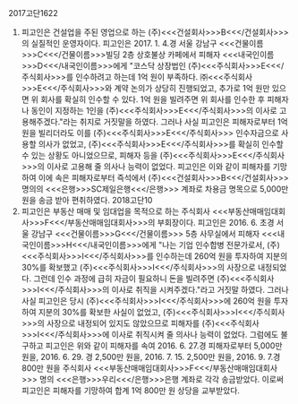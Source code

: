 2017고단1622
1. 피고인은 건설업을 주된 영업으로 하는 (주)<<<건설회사>>>B<<</건설회사>>>의 실질적인 운영자이다.
피고인은 2017. 1. 4.경 서울 강남구 <<<건물이름>>>C<<</건물이름>>>빌딩 2층 상호불상 카페에서 피해자 <<<내국인이름>>>D<<</내국인이름>>>에게 "코스닥 상장법인 (주)<<<주식회사>>>E<<</주식회사>>>를 인수하려고 하는데 1억 원이 부족하다. ㈜<<<주식회사>>>E<<</주식회사>>>와 계약 논의가 상당히 진행되었고, 추가로 1억 원만 있으면 위 회사를 확실히 인수할 수 있다. 1억 원을 빌려주면 위 회사를 인수한 후 피해자나 동인이 지정하는 1인을 (주)<<<주식회사>>>E<<</주식회사>>>의 이사로 고용해주겠다."라는 취지로 거짓말을 하였다.
그러나 사실 피고인은 피해자로부터 1억원을 빌리더라도 이를 (주)<<<주식회사>>>E<<</주식회사>>> 인수자금으로 사용할 의사가 없었고, (주)<<<주식회사>>>E<<</주식회사>>>를 확실히 인수할 수 있는 상황도 아니었으므로, 피해자 등을 (주)<<<주식회사>>>E<<</주식회사>>>의 이사로 고용해 줄 의사나 능력이 없었다.
피고인은 이와 같이 피해자를 기망하여 이에 속은 피해자로부터 즉석에서 (주)<<<건설회사>>>B<<</건설회사>>> 명의의 <<<은행>>>SC제일은행<<</은행>>> 계좌로 차용금 명목으로 5,000만원을 송금 받아 편취하였다.
2018고단10
2. 피고인은 부동산 매매 및 임대업을 목적으로 하는 주식회사 <<<부동산매매임대회사>>>F<<</부동산매매임대회사>>>의 부회장이다.
피고인은 2016. 6. 초경 서울 강남구 <<<건물이름>>>G<<</건물이름>>> 5층 사무실에서 피해자 <<<내국인이름>>>H<<</내국인이름>>>에게 "나는 기업 인수합병 전문가로서, (주)<<<주식회사>>>I<<</주식회사>>>를 인수하는데 260억 원을 투자하여 지분의 30%를 확보했고 (주)<<<주식회사>>>I<<</주식회사>>>의 사장으로 내정되었다. 그런데 인수 과정에 급히 자금이 필요하니 돈을 빌려주면 (주)<<<주식회사>>>I<<</주식회사>>>의 이사로 취직을 시켜주겠다."라고 거짓말 하였다.
그러나 사실 피고인은 당시 (주)<<<주식회사>>>I<<</주식회사>>>에 260억 원을 투자하여 지분의 30%를 확보한 사실이 없었고, (주)<<<주식회사>>>I<<</주식회사>>>의 사장으로 내정되어 있지도 않았으므로 피해자를 (주)<<<주식회사>>>I<<</주식회사>>>에 이사로 취직시켜 줄 의사나 능력이 없었다.
그럼에도 불구하고 피고인은 위와 같이 피해자를 속여 2016. 6. 27.경 피해자로부터 5,000만 원을, 2016. 6. 29. 경 2,500만 원을, 2016. 7. 15. 2,500만 원을, 2016. 9. 7.경 800만 원을 주식회사 <<<부동산매매임대회사>>>F<<</부동산매매임대회사>>> 명의 <<<은행>>>우리<<</은행>>>은행 계좌로 각각 송금받았다.
이로써 피고인은 피해자를 기망하여 합계 1억 800만 원 상당을 교부받았다.